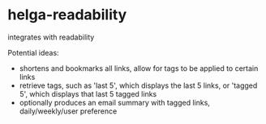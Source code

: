helga-readability
=================

integrates with readability

Potential ideas:

* shortens and bookmarks all links, allow for tags to be applied to certain links
* retrieve tags, such as 'last 5', which displays the last 5 links, or 'tagged 5', which displays that last 5 tagged links
* optionally produces an email summary with tagged links, daily/weekly/user preference
